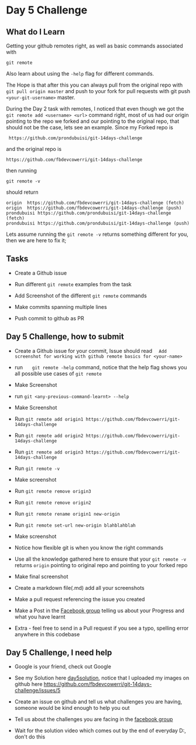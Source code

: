 # Day 5 Challenge

## What do I Learn
Getting your github remotes right, as well as basic commands associated with 

`git remote`

Also learn about using the `-help` flag for different commands.

The Hope is that after this you can always pull from the original repo with `git pull origin master` and push to your fork for pull requests with git push  `<your-git-username>` master.

During the Day 2 task with remotes, I noticed that even though we got the `git remote add <username> <url>` command right, most of us had our origin pointing to the repo we forked and our <username> pointing to the original repo, that should not be the case, lets see an example. Since my Forked repo is

` https://github.com/prondubuisi/git-14days-challenge`

and the original repo is 

`https://github.com/fbdevcowerri/git-14days-challenge `

then running

 `git remote -v`

should return 
```
origin	https://github.com/fbdevcowerri/git-14days-challenge (fetch)
origin	https://github.com/fbdevcowerri/git-14days-challenge (push)
prondubuisi	https://github.com/prondubuisi/git-14days-challenge (fetch)
prondubuisi	https://github.com/prondubuisi/git-14days-challenge (push)

```

Lets assume running the `git remote -v` returns something  different for you, then we are here to fix it;

## Tasks
- Create a Github issue 

- Run different `git remote` examples from the task 

- Add Screenshot of the different `git remote` commands 

- Make commits spanning multiple lines

- Push commit to github as PR

## Day 5 Challenge, how to submit

- Create a Github issue for your commit, Issue should read `   Add screenshot for working with github remote basics for <your-name> `

- run   `   git remote -help` command, notice that the help flag shows you all possible use cases of ` git remote `

- Make Screenshot 

- run `git <any-previous-command-learnt> --help `

- Make Screenshot 

- Run `git remote add origin1 https://github.com/fbdevcowerri/git-14days-challenge` 

- Run `git remote add origin2 https://github.com/fbdevcowerri/git-14days-challenge` 

- Run `git remote add origin3 https://github.com/fbdevcowerri/git-14days-challenge`

- Run `git remote -v`

- Make screenshot 

- Run `git remote remove origin3`

- Run `git remote remove origin2`

- Run `git remote rename origin1 new-origin`

- Run `git remote set-url new-origin blahblahblah` 

- Make screenshot 

- Notice how flexible git is when you know the right commands

- Use all the knowledge gathered here to ensure that your `git remote -v` returns `origin` pointing to original repo and <your-username> pointing to your forked repo

- Make final screenshot

- Create a markdown file(<your-name-day5>.md) add all your screenshots

- Make a pull request referencing the issue you created


- Make a Post in the [Facebook group](http://bit.ly/fbowerri) telling us about your Progress and what you have learnt

- Extra -  feel free to send in a Pull request if you see a typo, spelling error anywhere in this codebase 

## Day 5 Challenge, I need help


- Google is your friend, check out Google

- See my Solution here [day5solution](day5challenge/ndubuisi-day4.md), notice that I uploaded my images on github here https://github.com/fbdevcowerri/git-14days-challenge/issues/5
- Create an issue on github and tell us what challenges you are having, someone would be kind enough to help you out
- Tell us about the challenges you are facing in the [facebook group](http://bit.ly/fbowerri)
- Wait for the solution video which comes out by the end of everyday D:, don't do this
